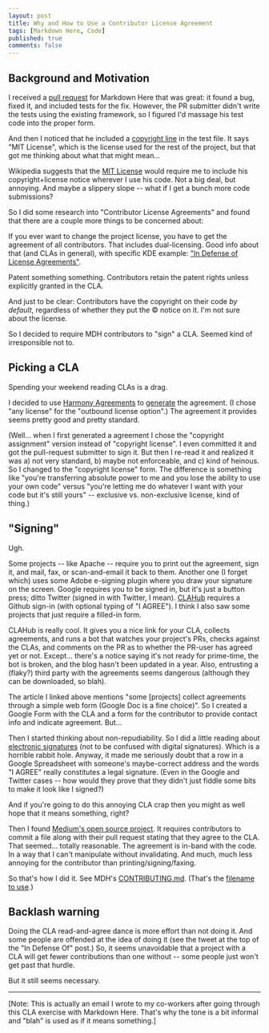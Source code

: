 ```yaml
---
layout: post
title: Why and How to Use a Contributor License Agreement
tags: [Markdown Here, Code]
published: true
comments: false
---
```


Background and Motivation
-------------------------

I received a [pull request](https://github.com/adam-p/markdown-here/pull/232) for Markdown Here that was great: it found a bug, fixed it, and included tests for the fix. However, the PR submitter didn't write the tests using the existing framework, so I figured I'd massage his test code into the proper form.

And then I noticed that he included a [copyright line](https://github.com/adam-p/markdown-here/commit/52cd013413ff4645ed124cef68b5fc9044d65a96#diff-555e8e637d661924e36cdddfba81a23aR9) in the test file. It says "MIT License", which is the license used for the rest of the project, but that got me thinking about what that might mean...

Wikipedia suggests that the [MIT License](https://en.wikipedia.org/wiki/MIT_License) would require me to include his copyright+license notice wherever I use his code. Not a big deal, but annoying. And maybe a slippery slope -- what if I get a bunch more code submissions?

So I did some research into "Contributor License Agreements" and found that there are a couple more things to be concerned about:

If you ever want to change the project license, you have to get the agreement of all contributors. That includes dual-licensing. Good info about that (and CLAs in general), with specific KDE example: ["In Defense of License Agreements"](https://julien.ponge.org/blog/in-defense-of-contributor-license-agreements/).

Patent something something. Contributors retain the patent rights unless explicitly granted in the CLA.

And just to be clear: Contributors have the copyright on their code *by default*, regardless of whether they put the © notice on it. I'm not sure about the license.

So I decided to require MDH contributors to "sign" a CLA. Seemed kind of irresponsible not to.

Picking a CLA
-------------

Spending your weekend reading CLAs is a drag.

I decided to use [Harmony Agreements](http://www.harmonyagreements.org/) to [generate](http://selector.harmonyagreements.org/) the agreement. (I chose "any license" for the "outbound license option".) The agreement it provides seems pretty good and pretty standard.

(Well... when I first generated a agreement I chose the "copyright assignment" version instead of "copyright license". I even committed it and got the pull-request submitter to sign it. But then I re-read it and realized it was a) not very standard, b) maybe not enforceable, and c) kind of heinous. So I changed to the "copyright license" form. The difference is something like "you're transferring absolute power to me and you lose the ability to use your own code" versus "you're letting me do whatever I want with your code but it's still yours" -- exclusive vs. non-exclusive license, kind of thing.)

"Signing"
---------

Ugh.

Some projects -- like Apache -- require you to print out the agreement, sign it, and mail, fax, or scan-and-email it back to them. Another one (I forget which) uses some Adobe e-signing plugin where you draw your signature on the screen. Google requires you to be signed in, but it's just a button press; ditto Twitter (signed in with Twitter, I mean). [CLAHub](https://www.clahub.com/) requires a Github sign-in (with optional typing of "I AGREE"). I think I also saw some projects that just require a filled-in form.

CLAHub is really cool. It gives you a nice link for your CLA, collects agreements, and runs a bot that watches your project's PRs, checks against the CLAs, and comments on the PR as to whether the PR-user has agreed yet or not. Except... there's a notice saying it's not ready for prime-time, the bot is broken, and the blog hasn't been updated in a year. Also, entrusting a (flaky?) third party with the agreements seems dangerous (although they can be downloaded, so blah).

The article I linked above mentions "some [projects] collect agreements through a simple web form (Google Doc is a fine choice)". So I created a Google Form with the CLA and a form for the contributor to provide contact info and indicate agreement. But...

Then I started thinking about non-repudiability. So I did a little reading about [electronic signatures](https://en.wikipedia.org/wiki/Electronic_signature) (not to be confused with digital signatures). Which is a horrible rabbit hole. Anyway, it made me seriously doubt that a row in a Google Spreadsheet with someone's maybe-correct address and the words "I AGREE" really constitutes a legal signature. (Even in the Google and Twitter cases -- how would they prove that they didn't just fiddle some bits to make it look like I signed?)

And if you're going to do this annoying CLA crap then you might as well hope that it means something, right?

Then I found [Medium's open source project](https://github.com/Medium/opensource/blob/master/sign-cla.md). It requires contributors to commit a file along with their pull request stating that they agree to the CLA. That seemed... totally reasonable. The agreement is in-band with the code. In a way that I can't manipulate without invalidating. And much, much less annoying for the contributor than printing/signing/faxing.

So that's how I did it. See MDH's [CONTRIBUTING.md](https://github.com/adam-p/markdown-here/blob/master/CONTRIBUTING.md#contributor-license-agreement). (That's the [filename to use](https://github.com/blog/1184-contributing-guidelines).)

Backlash warning
----------------

Doing the CLA read-and-agree dance is more effort than not doing it. And some people are offended at the idea of doing it (see the tweet at the top of the "In Defense Of" post.) So, it seems unavoidable that a project with a CLA will get fewer contributions than one without -- some people just won't get past that hurdle.

But it still seems necessary.

---

[Note: This is actually an email I wrote to my co-workers after going through this CLA exercise with Markdown Here. That's why the tone is a bit informal and "blah" is used as if it means something.]
